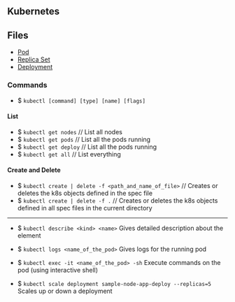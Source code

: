 ## Kubernetes

## Files

-   [Pod](https://github.com/ArianRai/Documentation/blob/main/DevOps/Kubernetes/Kubernetes-files/1-sample-pod.yml)
-   [Replica Set](https://github.com/ArianRai/Documentation/blob/main/DevOps/Kubernetes/Kubernetes-files/2-sample-replica-set.yml)
-   [Deployment](https://github.com/ArianRai/Documentation/blob/main/DevOps/Kubernetes/Kubernetes-files/3-sample-deploy.yml)

### Commands

-   $ `kubectl [command] [type] [name] [flags]`

#### List

-   $ `kubectl get nodes` // List all nodes
-   $ `kubectl get pods` // List all the pods running
-   $ `kubectl get deploy` // List all the pods running
-   $ `kubectl get all` // List everything

#### Create and Delete

-   $ `kubectl create | delete -f <path_and_name_of_file>` // Creates or deletes the k8s objects defined in the spec file
-   $ `kubectl create | delete -f .` // Creates or deletes the k8s objects defined in all spec files in the current directory

---

-   $ `kubectl describe <kind> <name>` Gives detailed description about the element

-   $ `kubectl logs <name_of_the_pod>` Gives logs for the running pod

-   $ `kubectl exec -it <name_of_the_pod> -sh` Execute commands on the pod (using interactive shell)

-   $ `kubectl scale deployment sample-node-app-deploy --replicas=5` Scales up or down a deployment
